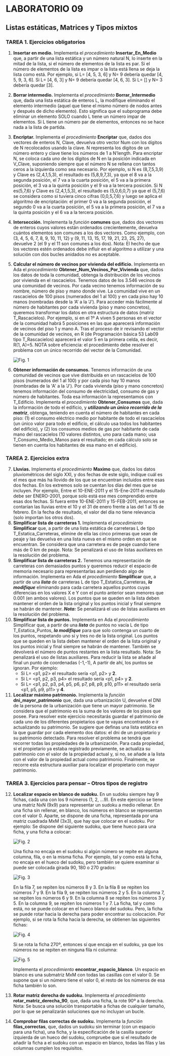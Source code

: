 # LABORATORIO 09
## Listas estáticas, Matrices y Tipos mixtos
### TAREA 1. Ejercicios obligatorios
1. **Insertar en medio.** Implementa el _procedimiento_ **Insertar_En_Medio** que, a partir de una lista estática y un número natural N, lo inserte en la mitad de la lista, si el número de elementos de la lista es par. Si el número de elementos de la lista es impar o la lista está llena se deja la lista como está. Por ejemplo, si L= [4, 5, 3, 6] y N= 9 debería quedar [4, 5, 9, 3, 6]. Si L= [4, 6, 3] y N= 9 debería quedar [4, 6, 3]. Si L= [] y N= 3 debería quedar [3].
2. **Borrar intermedio.** Implementa el _procedimiento_ **Borrar_Intermedio** que, dada una lista estática de enteros L, la modifique eliminando el elemento intermedio (aquel que tiene el mismo número de nodos antes y después de dicho elemento). Esto significa que el subprograma debe eliminar un elemento SOLO cuando L tiene un número impar de elementos. Si L tiene un número par de elementos, entonces no se hace nada a la lista de partida.
3. **Encriptar.** Implementa el _procedimiento_ **Encriptar** que, dados dos vectores de enteros N, Clave, devuelva otro vector Num con los dígitos de N recolocados usando la clave. N representa los dígitos de un número entero y clave tiene los números de 1 a N’length. Para encriptar N, se coloca cada uno de los dígitos de N en la posición indicada en V_Clave, suponiendo siempre que el número N se rellena con tantos ceros a la izquierda como sea necesario. Por ejemplo, si N es (8,7,5,3,9) y Clave es (2,4,1,5,3), el resultado es (5,8,9,7,3), ya que el 8 va a la segunda posición, el 7 va a la cuarta posición, el 5 va a la primera posición, el 3 va a la quinta posición y el 9 va a la tercera posición. Si N es(5,7,6) y Clave es (2,4,1,5,3), el resultado es (5,0,6,0,7) ya que el (5,7,6) se considera como si tuviera cinco cifras (0,0,5,7,6) y luego se aplica el algoritmo de encriptación: el primer 0 va a la segunda posición, el segundo 0 va a la cuarta posición, el 5 va a la primera posición, el 7 va a la quinta posición y el 6 va a la tercera posición.
4. **Intersección.** Implementa la _función_ **comunes** que, dados dos vectores de enteros cuyos valores están ordenados crecientemente, devuelva cuántos elementos son comunes a los dos vectores. Como ejemplo, con (3, 4, 5, 6, 7, 8, 9, 10, 11, 12) y (9, 11, 13, 15, 17, 19, 21, 23, 25, 27), devuelve 2 (el 9 y el 11 son comunes a los dos). Nota: El hecho de que los vectores estén ordenados debe influir en el algoritmo a utilizar y una solución con dos bucles anidados no es aceptable.
5. **Calcular el número de vecinos por vivienda del edificio.** Implementa en Ada el _procedimiento_ **Obtener_Num_Vecinos_Por_Vivienda** que, dados los datos de toda la comunidad, obtenga la distribución de los vecinos por vivienda en el rascacielos. Tenemos datos de los 3.546 vecinos de una comunidad de vecinos. Por cada vecino tenemos información de su nombre, número de piso y mano donde vive. La comunidad vive en un rascacielos de 100 pisos (numerados del 1 al 100) y en cada piso hay 10 manos (nombradas desde la ‘A’ a la ‘J’). Para acceder más fácilmente al número de habitantes por cada vivienda (piso y mano concretos), queremos transformar los datos en otra estructura de datos (matriz T_Rascacielos). Por ejemplo, si en el 1º A viven 5 personas en el vector de la comunidad habrá 5 posiciones en las que aparecerá información de vecinos del piso 1 y mano A. Tras el proceso de ir revisando el vector de la comunidad de vecinos, en R (de Programación básica 53 Lab09 tipo T_Rascacielos) aparecerá el valor 5 en la primera celda, es decir, R(1, A)=5. NOTA sobre eficiencia: el procedimiento debe resolver el problema con un único recorrido del vector de la Comunidad.

    ![Fig. 1](https://github.com/lukabergs/ia-pb-lab09/assets/52601751/1d9c445c-ed47-4696-9448-8ef699ac2411)

6. **Obtener información de consumos.** Tenemos información de una comunidad de vecinos que vive distribuida en un rascacielos de 100 pisos (numerados del 1 al 100) y por cada piso hay 10 manos (nombradas de la 'A' a la 'J'). Por cada vivienda (piso y mano concretos) tenemos información del consumo de electricidad, consumo de gas y número de habitantes. Toda esa información la representamos con T_Edificio. Implementa el _procedimiento_ **Obtener_Consumos** que, dada la información de todo el edificio, y _**utilizando un único recorrido de la matriz**_, obtenga, teniendo en cuenta el número de habitantes en cada piso: (1) el consumo eléctrico medio por habitante de todo el rascacielos (un único valor para todo el edificio, el cálculo usa todos los habitantes del edificio), y (2) los consumos medios de gas por habitante de cada mano del rascacielos (10 valores distintos, uno para cada mano; usa T_Consumo_Medio_Manos para el resultado; en cada cálculo solo se tienen en cuenta los habitantes de esa mano en el edificio).
### TAREA 2. Ejercicios extra
7. **Lluvias.** Implementa el _procedimiento_ **Maximo** que, dados los datos pluviométricos del siglo XXI, y dos fechas de este siglo, indique cuál es el mes que más ha llovido de los que se encuentran incluidos entre esas dos fechas. En los extremos solo se cuentan los días del mes que se incluyen. Por ejemplo, Entre el 10-ENE-2011 y el 15-Ene-2011 el resultado debe ser ENERO-2001, porque solo está ese mes comprendido entre esas dos fechas. Si fuera entre 10-ENE-2011 y 15-FEB-2011, entonces se contarían las lluvias entre el 10 y el 31 de enero frente a las del 1 al 15 de febrero. En la fecha de resultado, el valor del día no tiene relevancia (solo importan los otros dos).
8. **Simplificar lista de carreteras 1.** Implementa el _procedimiento_ **Simplificar** que, a partir de una lista estática de carreteras L de tipo T_Estatica_Carreteras, elimine de ella las cinco primeras que sean de peaje y las devuelva en una lista nueva en el mismo orden en que se encuentran. Se considera que una carretera es de peaje cuando tiene más de 0 km de peaje. Nota: Se penalizará el uso de listas auxiliares en la resolución del problema.
9. **Simplificar lista de carreteras 2.** Tenemos una representación de carreteras con demasiados puntos y queremos reducir el espacio de memoria necesario para representarlas aun perdiendo algo de información. Implementa en Ada el _procedimiento_ **Simplificar** que, a partir de una _**lista**_ de carreteras L de tipo T_Estatica_Carreteras, _**la modifique**_ eliminando para cada carretera aquellos puntos cuyas diferencias en los valores X e Y con el punto anterior sean menores que 0.001 (en ambos valores). Los puntos que se queden en la lista deben mantener el orden de la lista original y los puntos inicial y final siempre se habrán de mantener. _**Nota:**_ Se penalizará el uso de listas auxiliares en la resolución del problema.
10. **Simplificar lista de puntos.** Implementa en Ada el _procedimiento_ Simplificar que, a partir de una _**lista**_ de puntos no vacía L de tipo T_Estatica_Puntos, _**la modifique**_ para que solo contenga un cuarto de los puntos, respetando uno sí y tres no de la lista original. Los puntos que se queden en la lista deben mantener el orden de la lista original y los puntos inicial y final siempre se habrán de mantener. También se devolverá el número de puntos restantes en la lista resultado. Nota: Se penalizará el uso de listas auxiliares. Para reducir la lista se añade al final un punto de coordenadas (-1,-1), A partir de ahí, los puntos se ignoran. Por ejemplo:
    - Si L= <p1, p2> el resultado sería <p1, p2> y **2**.
    - Si L= <p1, p2, p3, p4> el resultado sería <p1, p4> y **2**.
    - Si L= <p1, p2, p3, p4, p5, p6, p7, p8, p9, p10, p11> el resultado sería <p1, p5, p9, p11> y **4**.
11. **Localizar máximo patrimonio.** Implementa la _función_ **dni_mayor_patrimonio** que, dada una urbanización U, devuelve el DNI de la persona de la urbanización que tiene un mayor patrimonio. Se considera que el patrimonio es la suma de los valores de los pisos que posee. Para resolver este ejercicio necesitarás guardar el patrimonio de cada uno de los diferentes propietarios que te vayas encontrando e ir actualizando su patrimonio. Se sugiere que definas una lista estática en la que guardar por cada elemento dos datos: el dni de un propietario y su patrimonio detectado. Para resolver el problema se tendrá que recorrer todas las propiedades de la urbanización. Para cada propiedad, si el propietario ya estaba registrado previamente, se actualiza su patrimonio con el valor de la propiedad actual y, si no, se añade a la lista con el valor de la propiedad actual como patrimonio. Finalmente, se recorre esta estructura auxiliar para localizar el propietario con mayor patrimonio.
### TAREA 3. Ejercicios para pensar – Otros tipos de registro
12. **Localizar espacio en blanco de sudoku.** En un sudoku siempre hay 9 fichas, cada una con los 9 números (1, 2, …9). En este ejercicio se tiene una matriz NxN (9x9) para representar un sudoku a medio rellenar. En una ficha sin rellenar, en blanco, los números en blanco se representan con el valor 0. Aparte, se dispone de una ficha, representada por una matriz cuadrada MxM (3x3), que hay que colocar en el sudoku. Por ejemplo: Se dispone del siguiente sudoku, que tiene hueco para una ficha, y una ficha a colocar:

    ![Fig. 2](https://github.com/lukabergs/ia-pb-lab09/assets/52601751/d4cb3c68-142d-4ae3-bbac-d8d8a95ab6c0)

    Una ficha no encaja en el sudoku si algún número se repite en alguna columna, fila, o en la misma ficha. Por ejemplo, tal y como está la ficha, no encaja en el hueco del sudoku, pero también se quiere examinar si puede ser colocada girada 90, 180 o 270 grados:

    ![Fig. 3](https://github.com/lukabergs/ia-pb-lab09/assets/52601751/dece5395-9320-4dbb-888c-82d96ba10f09)

    En la fila 7, se repiten los números 8 y 3. En la fila 8 se repiten los números 7 y 9. En la fila 9, se repiten los números 2 y 5. En la columna 7, se repiten los números 6 y 9. En la columna 8 se repiten los números 3 y 5. En la columna 9, se repiten los números 1 y 7. La ficha, tal y como está, no se puede colocar en el hueco blanco del sudoku. Pero, la ficha se puede rotar hacia la derecha para poder encontrar su colocación. Por ejemplo, si se rota la ficha hacia la derecha, se obtienen las siguientes fichas:

    ![Fig. 4](https://github.com/lukabergs/ia-pb-lab09/assets/52601751/cb99894f-8867-4790-8678-1306298f44a3)

    Si se rota la ficha 270º, entonces sí que encaja en el sudoku, ya que los números no se repiten en ninguna fila ni columna:

    ![Fig. 5](https://github.com/lukabergs/ia-pb-lab09/assets/52601751/3524fdd4-a2bb-4ed7-9f1c-86ae37639a4e)

    Implementa el _procedimiento_ **encontrar_espacio_blanco**. Un espacio en blanco es una submatriz MxM con todas las casillas con el valor 0. Se supone que si un número tiene el valor 0, el resto de los números de esa ficha también lo son.
  
13. **Rotar matriz derecha de sudoku.** Implementa el _procedimiento_ **rotar_matriz_derecha_90**, que, dada una ficha, la rote 90º a la derecha. Nota: Se busca una solución transportable a fichas de cualquier tamaño, por lo que se penalizarán soluciones que no incluyan un bucle.

14. **Comprobar filas correctas de sudoku.** Implementa la _función_ **filas_correctas**, que, dados un sudoku sin terminar (con un espacio para una ficha), una ficha, y la especificación de la casilla superior izquierda de un hueco del sudoku, compruebe que si el resultado de añadir la ficha a el sudoku con un espacio en blanco, todas las filas y las columnas cumplen los requisitos.
